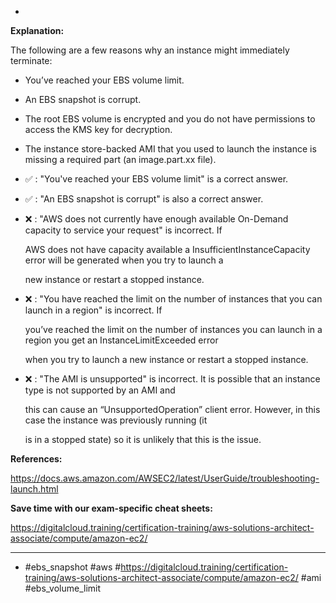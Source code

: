 *

**Explanation:**

The following are a few reasons why an instance might immediately terminate:

* You’ve reached your EBS volume limit.

* An EBS snapshot is corrupt.

* The root EBS volume is encrypted and you do not have permissions to access the KMS key for decryption.

* The instance store-backed AMI that you used to launch the instance is missing a required part (an image.part.xx file).

* ✅ :  "You've reached your EBS volume limit" is a correct answer.

* ✅ :  "An EBS snapshot is corrupt" is also a correct answer.

* ❌ :  "AWS does not currently have enough available On-Demand capacity to service your request" is incorrect. If

  AWS does not have capacity available a InsufficientInstanceCapacity error will be generated when you try to launch a

  new instance or restart a stopped instance.

* ❌ :  "You have reached the limit on the number of instances that you can launch in a region" is incorrect. If

  you’ve reached the limit on the number of instances you can launch in a region you get an InstanceLimitExceeded error

  when you try to launch a new instance or restart a stopped instance.

* ❌ :  "The AMI is unsupported" is incorrect. It is possible that an instance type is not supported by an AMI and

  this can cause an “UnsupportedOperation” client error. However, in this case the instance was previously running (it

  is in a stopped state) so it is unlikely that this is the issue.

**References:**

<https://docs.aws.amazon.com/AWSEC2/latest/UserGuide/troubleshooting-launch.html>

**Save time with our exam-specific cheat sheets:**

<https://digitalcloud.training/certification-training/aws-solutions-architect-associate/compute/amazon-ec2/>

----
* #ebs_snapshot #aws #<https://digitalcloud.training/certification-training/aws-solutions-architect-associate/compute/amazon-ec2/> #ami #ebs_volume_limit
